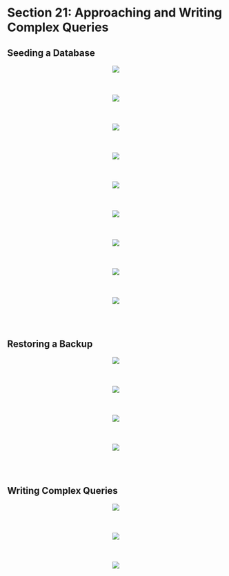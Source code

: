 # Section 21: Approaching and Writing Complex Queries

## Seeding a Database

<div align="center"><img src="../../diagrams/21/sql-1.svg" /></div><br/><br/><br/>
<div align="center"><img src="../../diagrams/21/sql-2.svg" /></div><br/><br/><br/>
<div align="center"><img src="../../diagrams/21/sql-3.svg" /></div><br/><br/><br/>
<div align="center"><img src="../../diagrams/21/sql-4.svg" /></div><br/><br/><br/>
<div align="center"><img src="../../diagrams/21/sql-5.svg" /></div><br/><br/><br/>
<div align="center"><img src="../../diagrams/21/sql-6.svg" /></div><br/><br/><br/>
<div align="center"><img src="../../diagrams/21/sql-7.svg" /></div><br/><br/><br/>
<div align="center"><img src="../../diagrams/21/sql-8.svg" /></div><br/><br/><br/>
<div align="center"><img src="../../diagrams/21/sql-9.svg" /></div><br/><br/><br/>

## Restoring a Backup

<div align="center"><img src="../../diagrams/22/sql-1.svg" /></div><br/><br/><br/>
<div align="center"><img src="../../diagrams/22/sql-2.svg" /></div><br/><br/><br/>
<div align="center"><img src="../../diagrams/22/sql-3.svg" /></div><br/><br/><br/>
<div align="center"><img src="../../diagrams/22/sql-4.svg" /></div><br/><br/><br/>

## Writing Complex Queries

<div align="center"><img src="../../diagrams/26/sql-1.svg" /></div><br/><br/><br/>
<div align="center"><img src="../../diagrams/26/sql-2.svg" /></div><br/><br/><br/>
<div align="center"><img src="../../diagrams/26/sql-3.svg" /></div><br/><br/><br/>
